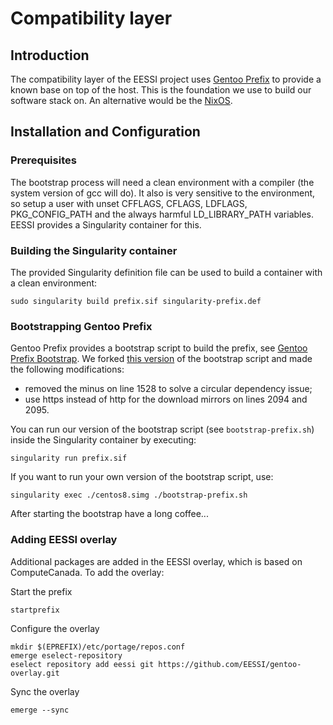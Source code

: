 # Compatibility layer

## Introduction

The compatibility layer of the EESSI project uses [Gentoo Prefix](https://wiki.gentoo.org/wiki/Project:Prefix)
to provide a known base on top of the host. This is the foundation we use to build our software stack on.
An alternative would be the [NixOS](https://nixos.org/).

## Installation and Configuration

### Prerequisites

The bootstrap process will need a clean environment with a compiler (the system version of gcc will do). It also is very sensitive to 
the environment, so setup a user with unset CFFLAGS, CFLAGS, LDFLAGS, PKG_CONFIG_PATH and the always harmful LD_LIBRARY_PATH variables.
EESSI provides a Singularity container for this.

### Building the Singularity container
The provided Singularity definition file can be used to build a container with a clean environment:
```
sudo singularity build prefix.sif singularity-prefix.def
```

### Bootstrapping Gentoo Prefix
Gentoo Prefix provides a bootstrap script to build the prefix, see [Gentoo Prefix Bootstrap](https://wiki.gentoo.org/wiki/Project:Prefix/Bootstrap).
We forked [this version](https://gitweb.gentoo.org/repo/proj/prefix.git/tree/scripts/bootstrap-prefix.sh?id=050a9859dd4629a46385a24a85ecc2d195bcaf86)
of the bootstrap script and made the following modifications:

- removed the minus on line 1528 to solve a circular dependency issue;
- use https instead of http for the download mirrors on lines 2094 and 2095.

You can run our version of the bootstrap script (see `bootstrap-prefix.sh`) inside the Singularity container by executing:
```
singularity run prefix.sif
```

If you want to run your own version of the bootstrap script, use:
```
singularity exec ./centos8.simg ./bootstrap-prefix.sh
```

After starting the bootstrap have a long coffee...

### Adding EESSI overlay
Additional packages are added in the EESSI overlay, which is based on ComputeCanada.
To add the overlay: 

Start the prefix
```
startprefix
```
Configure the overlay
```
mkdir $(EPREFIX)/etc/portage/repos.conf
emerge eselect-repository
eselect repository add eessi git https://github.com/EESSI/gentoo-overlay.git
```
Sync the overlay
```
emerge --sync
```
